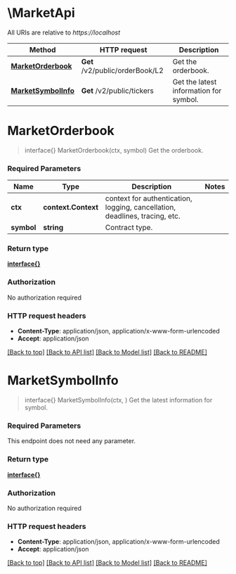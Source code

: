 # \MarketApi

All URIs are relative to *https://localhost*

Method | HTTP request | Description
------------- | ------------- | -------------
[**MarketOrderbook**](MarketApi.md#MarketOrderbook) | **Get** /v2/public/orderBook/L2 | Get the orderbook.
[**MarketSymbolInfo**](MarketApi.md#MarketSymbolInfo) | **Get** /v2/public/tickers | Get the latest information for symbol.


# **MarketOrderbook**
> interface{} MarketOrderbook(ctx, symbol)
Get the orderbook.

### Required Parameters

Name | Type | Description  | Notes
------------- | ------------- | ------------- | -------------
 **ctx** | **context.Context** | context for authentication, logging, cancellation, deadlines, tracing, etc.
  **symbol** | **string**| Contract type. | 

### Return type

[**interface{}**](interface{}.md)

### Authorization

No authorization required

### HTTP request headers

 - **Content-Type**: application/json, application/x-www-form-urlencoded
 - **Accept**: application/json

[[Back to top]](#) [[Back to API list]](../README.md#documentation-for-api-endpoints) [[Back to Model list]](../README.md#documentation-for-models) [[Back to README]](../README.md)

# **MarketSymbolInfo**
> interface{} MarketSymbolInfo(ctx, )
Get the latest information for symbol.

### Required Parameters
This endpoint does not need any parameter.

### Return type

[**interface{}**](interface{}.md)

### Authorization

No authorization required

### HTTP request headers

 - **Content-Type**: application/json, application/x-www-form-urlencoded
 - **Accept**: application/json

[[Back to top]](#) [[Back to API list]](../README.md#documentation-for-api-endpoints) [[Back to Model list]](../README.md#documentation-for-models) [[Back to README]](../README.md)

